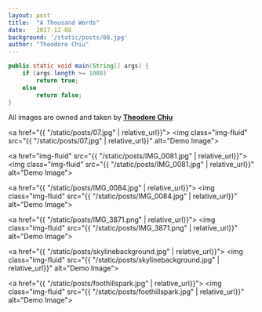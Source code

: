 ```yaml
---
layout: post
title:  "A Thousand Words"
date:   2017-12-08 
background: '/static/posts/08.jpg'
author: "Theodore Chiu"
---
```


```java
public static void main(String[] args) {
    if (args.length >= 1000)
        return true;
    else 
        return false; 
}
```
All images are owned and taken by **[Theodore Chiu](#)**

<a href="{{ "/static/posts/07.jpg" | relative_url}}">
    <img class="img-fluid" src="{{ "/static/posts/07.jpg" | relative_url}}" alt="Demo Image">
</a>

<a href="img-fluid" src="{{ "/static/posts/IMG_0081.jpg" | relative_url}}">
    <img class="img-fluid" src="{{ "/static/posts/IMG_0081.jpg" | relative_url}}" alt="Demo Image">
</a>

<a href="{{ "/static/posts/IMG_0084.jpg" | relative_url}}">
    <img class="img-fluid" src="{{ "/static/posts/IMG_0084.jpg" | relative_url}}" alt="Demo Image">
</a>

<a href="{{ "/static/posts/IMG_3871.png" | relative_url}}">
    <img class="img-fluid" src="{{ "/static/posts/IMG_3871.png" | relative_url}}" alt="Demo Image">
</a>

<a href="{{ "/static/posts/skylinebackground.jpg" | relative_url}}">
    <img class="img-fluid" src="{{ "/static/posts/skylinebackground.jpg" | relative_url}}" alt="Demo Image">
</a>

<a href="{{ "/static/posts/foothillspark.jpg" | relative_url}}">
    <img class="img-fluid" src="{{ "/static/posts/foothillspark.jpg" | relative_url}}" alt="Demo Image">
</a>
